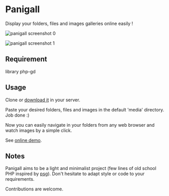# Panigall

Display your folders, files and images galleries online easily !

![panigall screenshot 0](http://dvdn.online.fr/panigall/panigall_screenshot0.jpg)

![panigall screenshot 1](http://dvdn.online.fr/panigall/panigall_screenshot1.jpg)

## Requirement
library php-gd

## Usage

Clone or [download it](https://github.com/dvdn/panigall/archive/master.zip) in your server.

Paste your desired folders, files and images in the default 'media' directory. Job done :)

Now you can easily navigate in your folders from any web browser and watch images by a simple click.

See [online demo](http://dvdn.online.fr/panigall/).

## Notes

Panigall aims to be a light and minimalist project (few lines of old school PHP inspired by [psg](https://github.com/pascalbrax/psg)). Don't hesitate to adapt style or code to your requirements.

Contributions are welcome.


